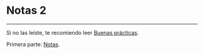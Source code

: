 # Notas 2

---

Si no las leíste, te recomiendo leer [Buenas prácticas](../Buenas%20prácticas/).

Primera parte: [Notas](../Notas/).
